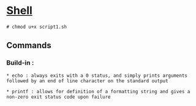 # [Shell](https://en.wikipedia.org/wiki/Bourne_shell)

```
# chmod u+x script1.sh
```


## Commands

### Build-in :
	* echo : always exits with a 0 status, and simply prints arguments followed by an end of line character on the standard output

	* printf : allows for definition of a formatting string and gives a non-zero exit status code upon failure
